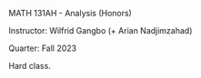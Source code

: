 MATH 131AH - Analysis (Honors)

Instructor: Wilfrid Gangbo (+ Arian Nadjimzahad)

Quarter: Fall 2023

Hard class.
